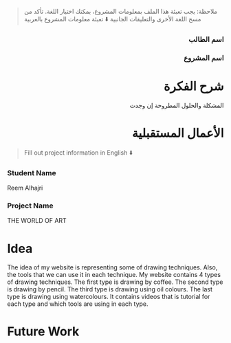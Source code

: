 > ملاحظة: يجب تعبئة هذا الملف بمعلومات المشروع، يمكنك اختيار اللغة. تأكد من مسح اللغة الأخرى والتعليقات الجانبية
> ⬇️ تعبئة معلومات المشروع بالعربية  
<div dir="rtl">

### اسم الطالب


### اسم المشروع


# شرح الفكرة
المشكلة والحلول المطروحة إن وجدت


# الأعمال المستقبلية


</div>

> Fill out project information in English ⬇️
### Student Name
Reem Alhajri

### Project Name
THE WORLD OF ART
# Idea
The idea of my website is representing some of drawing techniques. Also, the tools that we can use it in each technique. My website contains 4 types of drawing techniques. The first type is drawing by coffee. The second type is drawing by pencil. The third type is drawing using oil colours. The last type is drawing using watercolours. It contains videos that is tutorial for each type and which tools are using in each type.


# Future Work 



